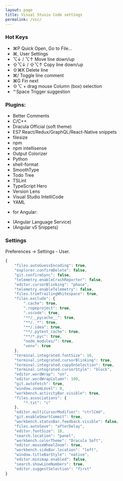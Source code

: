 ```yaml
---
layout: page
title: Visual Stusio Code settings
permalink: /vsc/
---
```


### Hot Keys

* ⌘P Quick Open, Go to File…
* ⌘, User Settings
* ⌥↓ / ⌥↑ Move line down/up
* ⇧⌥↓ / ⇧⌥↑ Copy line down/up
* ⇧⌘K Delete line
* ⌘/ Toggle line comment
* ⌘G Fin next
* ⇧⌥ + drag mouse Column (box) selection
* ⌃Space Trigger suggestion

### Plugins:
* Better Comments
* C/C++
* Dracula Official (soft theme)
* ES7 React/Redux/GraphQL/React-Native snippets
* filesize
* npm
* npm intellisense
* Output Colorizer
* Python
* shell-format
* SmoothType
* Todo Tree
* TSLint
* TypeScript Hero
* Version Lens
* Visual Studio IntelliCode
* YAML

+ for Angular:
* (Angular Language Service)
* (Angular v5 Snippets)

### Settings

Preferences -> Settings - User.

```javascript
{
    "files.autoGuessEncoding": true,
    "explorer.confirmDelete": false,
    "git.confirmSync": false,
    "telemetry.enableCrashReporter": false,
    "editor.cursorBlinking": "phase",
    "telemetry.enableTelemetry": false,
    "files.trimTrailingWhitespace": true,
    "files.exclude": {
        ".cache": true,
        ".ropeproject": true,
        ".vscode": true,
        "**/__pycache__": true,
        "**/._*": true,
        "**/.idea": true,
        "**/.pytest_cache": true,
        "**/*.pyc": true,
        "node_modules/": true,
        "venv": true
    },
    "terminal.integrated.fontSize": 16,
    "terminal.integrated.cursorBlinking": true,
    "terminal.integrated.copyOnSelection": true,
    "terminal.integrated.cursorStyle": "block",
    "editor.wordWrap": "on",
    "editor.wordWrapColumn": 100,
    "git.autofetch": true,
    "window.zoomLevel": 0,
    "workbench.activityBar.visible": true,
    "files.associations": {
        "*.txt": "c"
    },
    "editor.multiCursorModifier": "ctrlCmd",
    "git.enableSmartCommit": true,
    "workbench.statusBar.feedback.visible": false,
    "files.autoSave": "afterDelay",
    "editor.fontSize": 18,
    "search.location": "panel",
    "workbench.colorTheme": "Dracula Soft",
    "editor.mouseWheelZoom": true,
    "workbench.sideBar.location": "left",
    "window.titleBarStyle": "native",
    "editor.minimap.enabled": false,
    "search.showLineNumbers": true,
    "editor.suggestSelection": "first"
}
```
